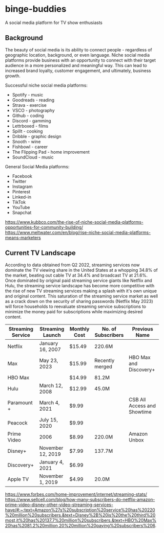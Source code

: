 # binge-buddies
A social media platform for TV show enthusiasts

## Background
The beauty of social media is its ability to connect people - regardless of geographic location, background, or even language. Niche social media platforms provide business with an opportunity to connect with their target audience in a more personalized and meaningful way. This can lead to increased brand loyalty, customer engagement, and ultimately, business growth.

Successful niche social media platforms:
* Spotify - music
* Goodreads - reading
* Strava - exercise
* VSCO - photography
* Github - coding
* Discord - gamming
* Lettrboxed - films
* Spillt - cooking
* Dribble - graphic design
* Snooth - wine
* Fishbowl - career
* The Flipping Pad - home improvement
* SoundCloud - music

General Social Media platforms:
* Facebook
* Twitter
* Instagram
* Pinterest
* Linked-in
* TikTok
* YouTube
* Snapchat

https://www.kubbco.com/the-rise-of-niche-social-media-platforms-opportunities-for-community-building/
https://www.meltwater.com/en/blog/rise-niche-social-media-platforms-means-marketers

## Current TV Landscape
According to data obtained from Q2 2022, streaming services now dominate the TV viewing share in the United States at a whopping 34.8% of the market, beating out cable TV at 34.4% and broadcast TV at 21.6%. Once dominated by original paid streaming service giants like Netflix and Hulu, the streaming service landscape has become more competitive with the rise of new TV streaming services making a splash with it's own unique and original content. This saturation of the streaming service market as well as a crack down on the security of sharing passwords (Netflix May 2023) will force households to reevaluate streaming service subscriptions to minimize the money paid for subscriptions while maximizing desired content.

| Streaming Service | Streaming Launch | Monthly Cost | No. of Subscribers | Previous Name               |
| ----------------- | ---------------- | ------------ | ------------------ | --------------------------- |
| Netflix           | January 16, 2007 | $15.49       | 220.6M             |                             |
| Max               | May 23, 2023     | $15.99       | Recently merged    | HBO Max and Discovery+      |
| HBO Max           |                  | $14.99       | 81.2M              |                             |
| Hulu              | March 12, 2008   | $12.99       | 45.0M              |                             |
| Paramount +       | March 4, 2021    | $9.99        |                    | CSB All Access and Showtime |
| Peacock           | July 15, 2020    | $9.99        |                    |                             |
| Prime Video       | 2006             | $8.99        | 220.0M             | Amazon Unbox                |
| Disney+           | November 12, 2019| $7.99        | 137.7M             |                             |
| Discovery+        | January 4, 2021  | $6.99        |                    |                             |
| Apple TV          | November 1, 2019 | $4.99        | 20.0M              |                             |

https://www.forbes.com/home-improvement/internet/streaming-stats/
https://www.sellcell.com/blog/how-many-subscribers-do-netflix-amazon-prime-video-disney-other-video-streaming-services-have/#:~:text=Amazon%27s%20subscription%20service%20has%20220%20million%20subscribers.&text=Disney%2B%20is%20the%20third%20most,it%20has%20137.7%20million%20subscribers.&text=HBO%20Max%20has%2081.2%20million,20%20million%20paying%20subscribers%206.
